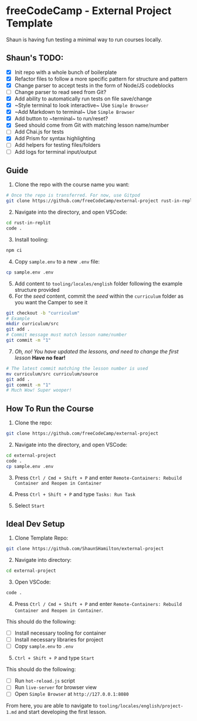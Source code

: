 # freeCodeCamp - External Project Template

Shaun is having fun testing a minimal way to run courses locally.

## Shaun's TODO:

- [x] Init repo with a whole bunch of boilerplate
- [x] Refactor files to follow a more specific pattern for structure and pattern
- [x] Change parser to accept tests in the form of Node/JS codeblocks
- [ ] Change parser to read seed from Git?
- [x] Add ability to automatically run tests on file save/change
- [x] ~Style terminal to look interactive~ Use `Simple Browser`
- [x] ~Add Markdown to terminal~ Use `Simple Browser`
- [x] Add button to ~terminal~ to run/reset?
- [x] Seed should come from Git with matching lesson name/number
- [ ] Add Chai.js for tests
- [x] Add Prism for syntax highlighting
- [ ] Add helpers for testing files/folders
- [ ] Add logs for terminal input/output

## Guide

1. Clone the repo with the course name you want:

```bash
# Once the repo is transferred. For now, use Gitpod
git clone https://github.com/freeCodeCamp/external-project rust-in-replit
```

2. Navigate into the directory, and open VSCode:

```bash
cd rust-in-replit
code .
```

3. Install tooling:

```bash
npm ci
```

4. Copy `sample.env` to a new `.env` file:

```bash
cp sample.env .env
```

5. Add content to `tooling/locales/english` folder following the example structure provided
6. For the _seed_ content, commit the _seed_ within the `curriculum` folder as you want the Camper to see it

```bash
git checkout -b "curriculum"
# Example
mkdir curriculum/src
git add .
# Commit message must match lesson name/number
git commit -m "1"
```

7. _Oh, no! You have updated the lessons, and need to change the first lesson_ **Have no fear!**

```bash
# The latest commit matching the lesson number is used
mv curriculum/src curriculum/source
git add .
git commit -m "1"
# Much Wow! Super wooper!
```

## How To Run the Course

1. Clone the repo:

```bash
git clone https://github.com/freeCodeCamp/external-project
```

2. Navigate into the directory, and open VSCode:

```bash
cd external-project
code .
cp sample.env .env
```

3. Press `Ctrl / Cmd + Shift + P` and enter `Remote-Containers: Rebuild Container and Reopen in Container`

4. Press `Ctrl + Shift + P` and type `Tasks: Run Task`

5. Select `Start`

## Ideal Dev Setup

1. Clone Template Repo:

```bash
git clone https://github.com/ShaunSHamilton/external-project
```

2. Navigate into directory:

```bash
cd external-project
```

3. Open VSCode:

```bash
code .
```

4. Press `Ctrl / Cmd + Shift + P` and enter `Remote-Containers: Rebuild Container and Reopen in Container`.

This should do the following:

- [ ] Install necessary tooling for container
- [ ] Install necessary libraries for project
- [ ] Copy `sample.env` to `.env`

5. `Ctrl + Shift + P` and type `Start`

This should do the following:

- [ ] Run `hot-reload.js` script
- [ ] Run `live-server` for browser view
- [ ] Open `Simple Browser` at `http://127.0.0.1:8080`

From here, you are able to navigate to `tooling/locales/english/project-1.md` and start developing the first lesson.

